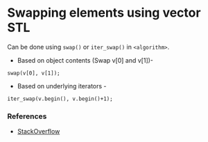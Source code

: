 # Swapping elements using vector STL

Can be done using `swap()` or `iter_swap()` in `<algorithm>`.

* Based on object contents (Swap v[0] and v[1])-
```
swap(v[0], v[1]);
```

* Based on underlying iterators -
```
iter_swap(v.begin(), v.begin()+1);
```

### References

* [StackOverflow](https://stackoverflow.com/a/22514812/4411757)
